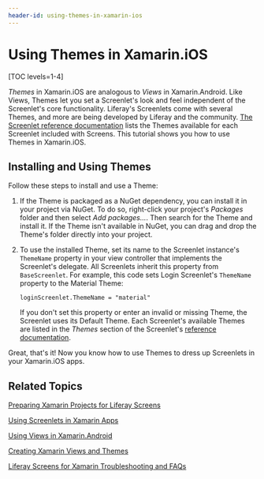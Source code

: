 ```yaml
---
header-id: using-themes-in-xamarin-ios
---
```


# Using Themes in Xamarin.iOS

[TOC levels=1-4]

*Themes* in Xamarin.iOS are analogous to *Views* in Xamarin.Android. Like Views, 
Themes let you set a Screenlet's look and feel independent of the Screenlet's 
core functionality. Liferay's Screenlets come with several Themes, and more are 
being developed by Liferay and the community. 
[The Screenlet reference documentation](/docs/7-0/reference/-/knowledge_base/r/screenlets-in-liferay-screens-for-ios) 
lists the Themes available for each Screenlet included with Screens. This 
tutorial shows you how to use Themes in Xamarin.iOS. 

## Installing and Using Themes

Follow these steps to install and use a Theme: 

1.  If the Theme is packaged as a NuGet dependency, you can install it in your 
    project via NuGet. To do so, right-click your project's *Packages* folder 
    and then select *Add packages...*. Then search for the Theme and install it. 
    If the Theme isn't available in NuGet, you can drag and drop the Theme's 
    folder directly into your project. 

2.  To use the installed Theme, set its name to the Screenlet instance's 
    `ThemeName` property in your view controller that implements the Screenlet's 
    delegate. All Screenlets inherit this property from 
    `BaseScreenlet`. For example, this code sets Login Screenlet's `ThemeName` 
    property to the Material Theme: 

        loginScreenlet.ThemeName = "material"

    If you don't set this property or enter an invalid or missing Theme, the 
    Screenlet uses its Default Theme. Each Screenlet's available Themes are 
    listed in the *Themes* section of the Screenlet's 
    [reference documentation](/docs/7-0/reference/-/knowledge_base/r/screenlets-in-liferay-screens-for-ios). 

Great, that's it! Now you know how to use Themes to dress up Screenlets in your 
Xamarin.iOS apps. 

## Related Topics

[Preparing Xamarin Projects for Liferay Screens](/docs/7-0/tutorials/-/knowledge_base/t/preparing-xamarin-projects-for-liferay-screens)

[Using Screenlets in Xamarin Apps](/docs/7-0/tutorials/-/knowledge_base/t/using-screenlets-in-xamarin-apps)

[Using Views in Xamarin.Android](/docs/7-0/tutorials/-/knowledge_base/t/using-views-in-xamarin-android)

[Creating Xamarin Views and Themes](/docs/7-0/tutorials/-/knowledge_base/t/creating-xamarin-views-and-themes)

[Liferay Screens for Xamarin Troubleshooting and FAQs](/docs/7-0/tutorials/-/knowledge_base/t/liferay-screens-for-xamarin-troubleshooting-and-faqs)
